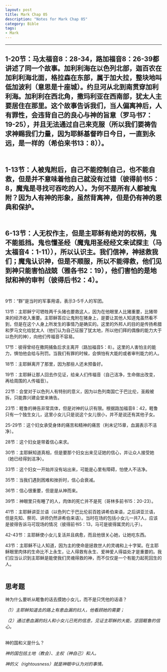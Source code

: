 ```yaml
--- 
layout: post
title: Mark Chap 05
description: "Notes for Mark Chap 05"
category: Bible
tags: 
- Mark
---
```


----------------

## 1-20节：马太福音8：28-34，路加福音8：26-39都讲述了同一个故事。加利利海在以色列北部，迦百农在加利利海北面，格拉森在东部，属于加大拉，整块地叫低加波利（意思是十座城）。约旦河从北到南贯穿加利利海。加利利在西北角，撒玛利亚在西南部，犹太人主要居住在那里。这个故事告诉我们，当人偏离神后，人有罪性，会违背自己的良心与神的旨意（罗马书7：19-25），并且无法通过自己来克服（所以我们要祷告求神赐我们力量，因为耶稣基督昨日今日，一直到永远，是一样的（希伯来书13：8））。<br><br>

## 1-13节：人被鬼附后，自己不能控制自己，也不能自救，但是并不意味着他自己就没有过错（彼得前书5：8，魔鬼是寻找可吞吃的人）。为何不是所有人都被鬼附？因为人有神的形象，虽然背离神，但是仍有神的恩典和保护。<br><br>

## 6-13节：人无权作主，但是主耶稣有绝对的权柄，鬼不能抵挡。鬼也懂圣经（魔鬼用圣经经文来试探主（马太福音4：1-11）），所以认识主。我们信神，神拯救我们；魔鬼认识神，但是不顺服，所以不能得救，他们见到神只能害怕战兢（雅各书2：19），他们害怕的是地狱和神的审判（彼得后书2：4）。<br><br>

9节：“群”是当时的军事用语，表示3-5千人的军团。<br>

13节：主耶稣宁可牺牲两千头猪也要救这人，因为在他眼里人比猪重要，比猪带来的经济收入重要。主耶稣答应让鬼附在猪身上，是要让其他人知道鬼虽然看不到，但是在这个人身上所发生的事情乃是确实的。这里的外邦人的目的是传扬希腊和罗马文化给犹太人（他们认为自己征服了犹太地，所以他们拜的偶像的能力大于以色列的神），向他们传福音不容易。<br>

17节：彼得曾经在撒网捕鱼后求主离开（路加福音5：8）。这里的人害怕主的能力，惧怕他会给与刑罚。当我们有罪的时候，会惧怕有大能的或者审判能力的人。<br>

18节：主耶稣离开了那里，因为那些人还未预备好。<br>

19节：主耶稣让那人回去作见证，给亲人们传福音（自己洁净，生命做出改变，再给周围的人传福音）。<br>

22节：会堂对于以色列人有特别的意义，因为以色列南国亡于巴比伦，圣殿被拆，只能靠兴建会堂来祷告。<br>

23节：睚鲁的祷告非常具体，但是对神的认识有限。根据路加福音8：42，睚鲁只有一个独生女儿，这里小女儿只是说这个女儿很小，并不是说还有其他子女。<br>

25-29节：这个妇女承受身体的痛苦和精神的痛苦（利未记15章，血漏表示不洁净）。<br>

28节：这个妇女是带着信心来求。<br>

30节：主耶稣知道真相，但是要那个妇女出来见证她的信心，并让众人接受她（她已经得到洁净）。<br>

33节：这个妇女一开始并没有站出来，可能是心里有障碍，怕使人不洁净。<br>

35节：当我们遇到困难和挫折时，信心会衰减。<br>

36节：信心很重要，但是是从神而来。<br>

39节：神眼里只有睡了的人，肉体的死亡并不是死（哥林多前书15：20-23）。<br>

41节：主耶稣讲亚兰语（以色列亡于巴比伦前百姓讲希伯来语，之后讲亚兰语，但是先知、祭司、讲师仍然讲希伯来语）。当时在场的包括小女儿一共7人，应该是彼得告诉马可现场的情况（彼得前书5：13，马可是彼得属灵的儿子）。<br>

42-43节：主耶稣使小女儿复活并且病愈，而且他很关心她，让她吃东西。<br>

43节：主耶稣不让人知道，因为主的使命是拯救世人的灵魂和上十字架。在主耶稣眼里肉体的生命比不上永生，让人得救有永生、爱神爱人得益处才是重要的。我们应当认识到主耶稣是能使我们灵魂得救的神，而不仅仅是一个有能力起死回生的人。<br><br>

## 思考题

神为什么要听从睚鲁的话去摸她小女儿，而不是只凭他的话语？<br>

*（1）主耶稣知道去的路上有患血漏的妇人，他看顾她的需要；*<br>

*（2）通过患血漏的妇人和小女儿已死的信息，见证主耶稣的大能，坚固睚鲁的信心。*<br><br>

神的国和义是什么？<br>

*神的国包括土地（教会）、主权（神自己）和人。*<br>

*神的义（rightousness）就是神眼中认为对的事情。*

